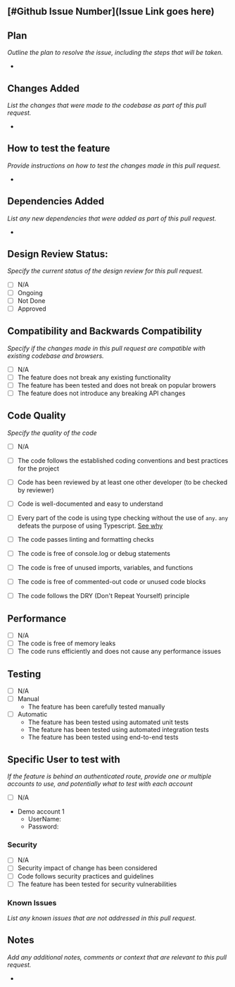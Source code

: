 ## [#Github Issue Number](Issue Link goes here)

## Plan

*Outline the plan to resolve the issue, including the steps that will be taken.*

- 

## Changes Added

*List the changes that were made to the codebase as part of this pull request.*

-

## How to test the feature

*Provide instructions on how to test the changes made in this pull request.*

- 

## Dependencies Added

*List any new dependencies that were added as part of this pull request.*

- 

## Design Review Status: 

*Specify the current status of the design review for this pull request.*

- [ ] N/A
- [ ] Ongoing 
- [ ] Not Done
- [ ] Approved

## Compatibility and Backwards Compatibility

*Specify if the changes made in this pull request are compatible with existing codebase and browsers.*

- [ ] N/A
- [ ] The feature does not break any existing functionality
- [ ] The feature has been tested and does not break on popular browers
- [ ] The feature does not introduce any breaking API changes

## Code Quality

*Specify the quality of the code*

- [ ] N/A
- [ ] The code follows the established coding conventions and best practices for the project
- [ ] Code has been reviewed by at least one other developer (to be checked by reviewer)
- [ ] Code is well-documented and easy to understand
- [ ] Every part of the code is using type checking without the use of `any`. `any` defeats the purpose of using Typescript. [See why](https://www.typescriptlang.org/docs/handbook/2/everyday-types.html#any)
- [ ] The code passes linting and formatting checks
- [ ] The code is free of console.log or debug statements
- [ ] The code is free of unused imports, variables, and functions
- [ ] The code is free of commented-out code or unused code blocks
- [ ] The code follows the DRY (Don't Repeat Yourself) principle


## Performance

- [ ] N/A
- [ ] The code is free of memory leaks
- [ ] The code runs efficiently and does not cause any performance issues

## Testing

- [ ] N/A
- [ ] Manual
    - The feature has been carefully tested manually
- [ ] Automatic
    -  The feature has been tested using automated unit tests
    - The feature has been tested using automated integration tests
    - The feature has been tested using end-to-end tests

## Specific User to test with

*If the feature is behind an authenticated route, provide one or multiple accounts to use, and potentially what to test with each account*

- [ ] N/A
- Demo account 1  
    - UserName: 
    - Password:

### Security

- [ ] N/A
- [ ] Security impact of change has been considered
- [ ] Code follows security practices and guidelines
- [ ] The feature has been tested for security vulnerabilities

### Known Issues

*List any known issues that are not addressed in this pull request.*


## Notes

*Add any additional notes, comments or context that are relevant to this pull request.*

-
